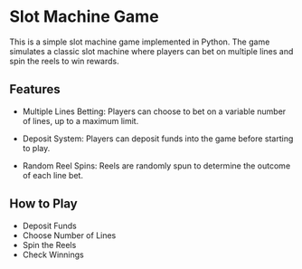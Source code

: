 
# Slot Machine Game


This is a simple slot machine game implemented in Python. The game simulates a classic slot machine where players can bet on multiple lines and spin the reels to win rewards.


## Features

- Multiple Lines Betting: Players can choose to bet on a variable number of lines, up to a maximum limit.

- Deposit System: Players can deposit funds into the game before starting to play.

- Random Reel Spins: Reels are randomly spun to determine the outcome of each line bet.



## How to Play
- Deposit Funds
- Choose Number of Lines
- Spin the Reels
- Check Winnings